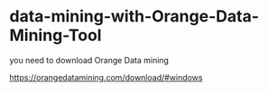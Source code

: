 # data-mining-with-Orange-Data-Mining-Tool

you need to download Orange Data mining

https://orangedatamining.com/download/#windows
